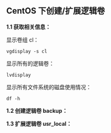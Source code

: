 ﻿## CentOS 下创建/扩展逻辑卷

**1.1 获取相关信息：**

显示卷组 cl：

    vgdisplay -s cl

显示所有的逻辑卷：

    lvdisplay

显示所有文件系统的磁盘使用情况：

    df -h

**1.2 创建逻辑卷 backup：**








**1.3 扩展逻辑卷 usr_local：**







